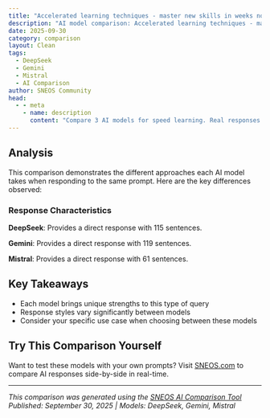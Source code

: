 ```yaml
---
title: "Accelerated learning techniques - master new skills in weeks not years"
description: "AI model comparison: Accelerated learning techniques - master new skills in weeks not years..."
date: 2025-09-30
category: comparison
layout: Clean
tags:
  - DeepSeek
  - Gemini
  - Mistral
  - AI Comparison
author: SNEOS Community
head:
  - - meta
    - name: description
      content: "Compare 3 AI models for speed learning. Real responses from DeepSeek, Gemini, Mistral with detailed analysis."
---
```


<ChatComparison
  title="Accelerated learning techniques - master new skills in weeks not years"
  prompt="Accelerated learning techniques - master new skills in weeks not years"
  :responses='{
    "DeepSeek": "Of course. This is a powerful and achievable goal. The idea of \u0022mastering\u0022 a skill in weeks is about reaching a high level of competence and application, not necessarily becoming a world-renowned expert (which does take years). The core principle is moving from passive learning to **active, deliberate practice.**\n\nHere is a comprehensive guide to accelerated learning techniques, broken down into a actionable system.\n\n### The Core Principles (The Mindset)\n\nBefore the techniques, you must internalize these principles:\n\n1.  **Deconstruct the Skill:** Don\u0027t see \u0022learn Spanish.\u0022 See \u0022learn the 1000 most common words,\u0022 \u0022master present tense conjugation,\u0022 and \u0022practice introducing myself.\u0022 Break the skill into its smallest, fundamental components.\n2.  **Embrace Deliberate Practice:** This is the engine of rapid learning. It\u0027s not mindless repetition. It\u0027s focused, goal-oriented practice at the edge of your ability, with immediate feedback on your mistakes.\n3.  **Prioritize Intensity over Duration:** A focused, distraction-free 90-minute session is far more valuable than 4 hours of semi-attentive \u0022learning.\u0022\n4.  **The 80/20 Rule (Pareto Principle):** Identify the 20% of the sub-skills that will deliver 80% of the results. Focus relentlessly on these.\n5.  **Get Feedback Early and Often:** You can\u0027t correct what you can\u0027t see. Feedback is the compass that guides your practice.\n\n---\n\n### The Accelerated Learning System: A Step-by-Step Plan\n\n#### Phase 1: Deconstruction \u0026 Strategy (Day 1)\n\n1.  **Define Your \u0022Mastery\u0022:** What does \u0022mastering\u0022 this skill look like for you in 4-6 weeks? Be specific.\n    *   *Bad Goal:* \u0022Get good at guitar.\u0022\n    *   **Good Goal:** \u0022Play 5 songs from start to finish, including a simple solo, and be able to strum along to new songs using 5 common chords.\u0022\n2.  **Deconstruct the Skill:** Research and list all the micro-skills involved.\n    *   *Example (Guitar):* Holding the pick, finger placement, reading chord diagrams, strumming patterns, changing between G, C, D, Em, A minor chords, reading tablature.\n3.  **Apply the 80/20 Rule:** Which of these sub-skills are the most fundamental? For guitar, it\u0027s arguably chord changes and basic rhythm. Identify 2-3 to prioritize.\n4.  **Gather Resources, Don\u0027t Get Lost in Them:** Quickly find 1-2 primary resources (a course, a book, a coach). Avoid \u0022resource hoarding\u0022\u2014the illusion that collecting resources is the same as making progress.\n\n#### Phase 2: The Learning \u0026 Practice Loop (Weeks 1-4)\n\nThis is the core cycle you will repeat daily or near-daily.\n\n1.  **The 90-Minute Deep Work Session:**\n    *   **Eliminate Distractions:** Phone on airplane mode, close all irrelevant browser tabs.\n    *   **Warm-up (5 mins):** Review what you did yesterday.\n    *   **Learn a New Micro-Skill (20 mins):** Watch one video on a new chord, read one chapter on a grammar rule, follow a tutorial on a specific coding function. Keep it small.\n    *   **Deliberate Practice (60 mins):** This is the critical part.\n        *   **Focus on Weaknesses:** Don\u0027t just do what you\u0027re already good at. Work on the thing you find most difficult (e.g., the F chord barre, rolling your \u0027R\u0027s in Spanish, a tricky coding algorithm).\n        *   **Practice in \u0022Chunks\u0022:** Break the skill into small, repeatable loops. Instead of playing a whole song, practice the transition from C to G 50 times perfectly, slowly.\n        *   **Use a Metronome/Timer:** For physical and procedural skills, slowing way down and gradually increasing speed is a form of magic.\n    *   **Cool-down \u0026 Plan Next Session (5 mins):** Jot down what you struggled with and what you\u0027ll tackle tomorrow.\n\n2.  **Get Immediate Feedback:**\n    *   **Self-Feedback:** Record a video of yourself playing, speaking, or performing. You will notice mistakes you didn\u0027t feel in the moment.\n    *   **External Feedback:** This is non-negotiable.\n        *   **Coach/Tutor:** The gold standard. They see your blind spots.\n        *   **Peer Groups/Online Communities:** Post your progress video on a subreddit or Discord channel and ask for specific feedback.\n        *   **Tools:** Language apps that correct pronunciation, coding platforms with automated tests.\n\n3.  **Immersion \u0026 Interleaving:**\n    *   **Immerse in Your Downtime:** Listen to podcasts about the skill during your commute. Watch expert videos. Change your phone\u0027s language. Surround yourself with the skill.\n    *   **Interleaving:** Instead of practicing one thing for an hour (e.g., *Blocked Practice*), mix different but related skills (e.g., *Interleaved Practice*). Practice chord A for 15 mins, then a strumming pattern for 15 mins, then a scale for 15 mins, then cycle back. This feels harder but builds stronger neural pathways.\n\n#### Phase 3: Retention \u0026 Application (Ongoing)\n\n1.  **The Power of Spaced Repetition:** Your brain is designed to forget. Fight back.\n    *   Use apps like **Anki** (flashcards) for anything that requires memorization (vocabulary, formulas, key concepts).\n    *   Schedule brief review sessions of old material *just* as you\u0027re about to forget it.\n2.  **Teach What You Learn (The Feynman Technique):**\n    *   Explain the concept you just learned as if you were teaching it to a 12-year-old. This forces you to simplify and identify gaps in your own understanding. Do this out loud or write it down.\n3.  **Build a Project or \u0022Performance\u0022:**\n    *   Learning to code? Build a small, functional app.\n    *   Learning a language? Have a 15-minute conversation with a native speaker.\n    *   Learning design? Recreate a professional website.\n    *   This creates a tangible goal and forces you to integrate all your micro-skills.\n\n---\n\n### Supporting Pillars: The Body and Mind\n\nYour brain is a physical organ. You cannot hack it without supporting the hardware.\n\n*   **Sleep:** This is when your brain consolidates learning and forms memories. Prioritize 7-9 hours. A 20-minute power nap after a learning session can also boost retention.\n*   **Exercise \u0026 Nutrition:** Physical health directly impacts neuroplasticity (your brain\u0027s ability to change). Even 20 minutes of cardio can improve learning capacity.\n*   **Mindfulness \u0026 Focus:** A wandering mind is an inefficient learning mind. Practice 5-10 minutes of daily meditation to improve your ability to focus during your deep work sessions.\n\n### Example: Learning Basic Spanish in 4 Weeks\n\n*   **Goal:** Hold a 15-minute simple conversation about family, work, and hobbies.\n*   **Deconstruction:** 1000 most common words, present tense verbs (ser, estar, tener, hablar), sentence structure, pronunciation.\n*   **80/20:** Vocabulary and verb conjugation are the leverage points.\n*   **Daily Loop (90 mins):**\n    *   **Anki:** Review old words, learn 25 new words (15 mins).\n    *   **Study:** One specific grammar rule (e.g., gender of nouns) (20 mins).\n    *   **Practice:** Write 10 sentences using the new words and grammar. Say them out loud. (30 mins).\n    *   **Feedback:** Use a tool like iTalki for a 25-minute conversation with a tutor twice a week, focusing *only* on using what you\u0027ve learned.\n*   **Immersion:** Listen to Spanish music, watch a Netflix show with Spanish subtitles.\n*   **Project:** The weekly iTalki conversation *is* the performance.\n\n### Final Takeaway\n\nAccelerated learning is not about being gifted. It\u0027s about being **strategic, focused, and consistent.** It\u0027s about replacing passive consumption with active creation and embracing the discomfort of being a beginner. By using this system, you can compress years of casual dabbling into months, or even weeks, of transformative progress.\n\n**Now, stop reading and go practice.**",
    "Gemini": "Okay, let\u0027s dive into the world of accelerated learning techniques. The core idea is to learn faster and retain more information. Here\u0027s a breakdown of strategies, principles, and practical tips to help you master new skills in weeks, not years:\n\n**I. Understanding the Foundations of Accelerated Learning**\n\n*   **Focus and Motivation:**\n    *   **Clear Goals:** Define exactly *what* you want to learn and *why*.  \u0022I want to learn guitar\u0022 is weak. \u0022I want to play 5 specific songs on guitar well enough to perform them at a casual gathering in 3 months\u0022 is much stronger.\n    *   **Intrinsic Motivation:**  Find the joy in the process.  Connect the skill to your passions, interests, or long-term goals.  Learning something you *want* to learn is far easier.\n    *   **Eliminate Distractions:**  Create a dedicated learning environment free from interruptions (phone, notifications, noise).\n\n*   **Active Learning vs. Passive Learning:**\n    *   **Passive Learning (Reading, Watching Videos):**  Good for initial exposure, but not sufficient for mastery. You absorb very little of what you see or hear without active engagement.\n    *   **Active Learning (Doing, Teaching, Applying):**  Engages your brain and improves retention.  This is where the real magic happens.\n\n*   **Metacognition (Learning How to Learn):**\n    *   **Reflect on Your Learning Style:** Are you a visual, auditory, kinesthetic, or read/write learner?  Tailor your methods accordingly.\n    *   **Experiment with Different Techniques:**  Don\u0027t be afraid to try new strategies and see what works best for you.\n    *   **Regularly Assess Your Progress:**  Are you making progress?  Are your methods effective? Adjust as needed.\n\n**II. Proven Accelerated Learning Techniques**\n\n1.  **Spaced Repetition:**\n    *   **The Problem:**  We forget information quickly if we don\u0027t review it.\n    *   **The Solution:**  Review material at increasing intervals.  Start with frequent reviews (e.g., after 1 hour, then 1 day, then 3 days, then 1 week, then 2 weeks, then 1 month).\n    *   **Tools:** Anki (flashcard software), Mnemosyne, physical flashcards.\n\n2.  **Active Recall:**\n    *   **The Problem:**  Passive reading/listening tricks you into thinking you understand more than you do.\n    *   **The Solution:**  Instead of re-reading or re-watching, try to *recall* the information from memory.\n    *   **How to Use It:** Close the book/video and ask yourself questions about what you just learned.  Test yourself frequently.\n    *   **Benefit:** Strengthens neural connections and improves long-term retention.\n\n3.  **The Feynman Technique:**\n    *   **The Goal:** To truly understand a concept, you need to be able to explain it simply.\n    *   **Steps:**\n        1.  **Choose a Concept:**  Identify the topic you want to learn.\n        2.  **Teach It to a Child:**  Write down an explanation as if you were teaching it to someone with no prior knowledge.\n        3.  **Identify Gaps:**  Where are you struggling to explain? Go back to the source material and fill in the gaps.\n        4.  **Simplify and Analogize:**  Use simple language and analogies to make the concept even easier to understand.\n\n4.  **Chunking:**\n    *   **The Problem:**  Our short-term memory has a limited capacity.\n    *   **The Solution:**  Break down complex information into smaller, manageable chunks.\n    *   **Example:**  Instead of trying to memorize a long phone number (1234567890), chunk it into (123) 456-7890.\n    *   **Application:** When learning a new skill, break it down into smaller, achievable steps.\n\n5.  **The 80/20 Rule (Pareto Principle):**\n    *   **The Principle:**  80% of the results come from 20% of the effort.\n    *   **Application:** Identify the 20% of the skill that will give you 80% of the results. Focus your efforts there first.\n    *   **Example:**  Learning a new language? Focus on the most common words and grammar rules first.\n\n6.  **Deliberate Practice:**\n    *   **The Problem:**  Just repeating a skill over and over doesn\u0027t guarantee improvement.\n    *   **The Solution:**  Focus on specific areas for improvement, get feedback, and adjust your technique accordingly.\n    *   **Elements:**\n        *   **Specific Goals:** Define exactly what you want to improve.\n        *   **Focused Attention:** Avoid distractions and concentrate on the task.\n        *   **Feedback:** Get feedback from a teacher, mentor, or recording of yourself.\n        *   **Repetition:** Practice the specific skill repeatedly.\n        *   **Reflection:** Analyze your performance and identify areas for further improvement.\n\n7.  **Immersion:**\n    *   **The Idea:**  Surround yourself with the skill you\u0027re trying to learn.\n    *   **Examples:**\n        *   **Language Learning:**  Travel to a country where the language is spoken, watch movies/TV shows in the language, listen to music, read books, and talk to native speakers.\n        *   **Coding:**  Work on coding projects, participate in online communities, and read code written by experienced developers.\n\n8.  **Interleaving:**\n    *   **The Problem:**  Practicing one skill in isolation can create a false sense of mastery.\n    *   **The Solution:**  Mix up different skills during practice.\n    *   **Example:**  When learning math, don\u0027t just practice addition problems. Mix in subtraction, multiplication, and division.\n\n9.  **The Pomodoro Technique:**\n    *   **The Goal:** To improve focus and prevent burnout.\n    *   **Method:** Work in focused 25-minute intervals, followed by a 5-minute break. After four \u0022pomodoros,\u0022 take a longer break (15-30 minutes).\n\n10. **Mind Mapping:**\n    *   **The Idea:** A visual way to organize information and connect ideas.\n    *   **How to Use It:** Start with a central topic and branch out with related concepts, keywords, and images.\n\n11. **Sleep and Rest:**\n    *   **Crucial for Consolidation:** Your brain consolidates memories and skills during sleep.  Prioritize getting enough sleep.\n    *   **Take Breaks:**  Regular breaks are essential for maintaining focus and preventing burnout.\n\n**III. Practical Tips and Strategies**\n\n*   **Find a Mentor or Teacher:**  A good mentor can provide guidance, feedback, and support.\n*   **Join a Community:**  Connect with other learners who are passionate about the same skill.\n*   **Set Realistic Expectations:**  Mastery takes time and effort. Be patient with yourself and celebrate your progress.\n*   **Document Your Progress:**  Keep a journal or blog to track your learning journey. This can help you stay motivated and identify areas where you need to improve.\n*   **Use Technology:**  There are many apps and online resources that can help you learn faster.  Explore different options and find what works best for you.\n*   **Focus on Application:**  The best way to learn a new skill is to use it in real-world situations.  Look for opportunities to apply what you\u0027re learning.\n*   **Learn by Teaching:** Teaching someone else is one of the best ways to solidify your own understanding.\n\n**IV. Tailoring Techniques to Specific Skills**\n\n*   **Language Learning:** Immersion, spaced repetition (with flashcards for vocabulary), active recall (conversations), using language learning apps (Duolingo, Babbel).\n*   **Programming:** Deliberate practice (coding challenges), active recall (explaining code to others), using online coding platforms (LeetCode, HackerRank), building projects.\n*   **Music:** Deliberate practice (scales, chords, songs), active recall (memorizing melodies and harmonies), ear training exercises, playing with other musicians.\n*   **Writing:** Writing every day, getting feedback from others, reading widely, studying the work of great writers.\n*   **Sports:** Deliberate practice (specific drills), getting feedback from a coach, watching videos of professional athletes, practicing visualization.\n\n**V. Common Pitfalls to Avoid**\n\n*   **Perfectionism:**  Don\u0027t get bogged down in the details.  Focus on making progress, not achieving perfection.\n*   **Multitasking:**  Trying to learn multiple skills at the same time can be counterproductive.  Focus on one skill at a time.\n*   **Procrastination:**  Break down your learning goals into smaller, manageable tasks.  Schedule time for learning and stick to your schedule.\n*   **Lack of Feedback:**  Without feedback, it\u0027s difficult to identify areas where you need to improve.  Seek out feedback from teachers, mentors, or peers.\n*   **Ignoring Rest:**  Burnout is a real threat.  Make sure to get enough sleep and take regular breaks.\n\n**In Conclusion**\n\nAccelerated learning is about optimizing your learning process by leveraging proven techniques and strategies. It\u0027s not about taking shortcuts, but about working smarter, not harder. By focusing on active learning, deliberate practice, and strategic review, you can significantly accelerate your learning and master new skills in weeks, not years. Remember to be patient, persistent, and adaptable, and enjoy the journey of learning! Good luck!\n",
    "Mistral": "Accelerated learning techniques can help you master new skills more quickly and efficiently. Here are some strategies to help you learn new skills in weeks, not years:\n\n1. **Set Clear Goals**: Be specific about what you want to achieve. Break down your goals into smaller, manageable tasks.\n\n2. **Prioritize and Focus**: Focus on the most important aspects of the skill you want to learn. Use the Pareto Principle (80/20 rule) to identify the key areas that will yield the most significant results.\n\n3. **Deconstruct the Skill**: Break down the skill into its fundamental components. Learn and practice each part separately before combining them.\n\n4. **Learn by Doing**: Practice actively rather than passively consuming information. Engage in hands-on activities and projects.\n\n5. **Spaced Repetition**: Use spaced repetition techniques to reinforce your learning. Review material at increasing intervals to strengthen your memory.\n\n6. **Deliberate Practice**: Engage in focused, intentional practice. Identify your weaknesses and work on improving them specifically.\n\n7. **Use Multiple Learning Methods**: Combine different learning methods such as reading, watching videos, listening to podcasts, and practicing. This multi-modal approach can enhance retention.\n\n8. **Seek Feedback**: Get feedback from experts or peers to identify areas for improvement. Constructive criticism can accelerate your learning process.\n\n9. **Leverage Technology**: Use apps, online courses, and other digital tools to enhance your learning. Many platforms offer interactive and engaging content.\n\n10. **Mind Mapping**: Create visual representations of the information you are learning. Mind maps can help you see connections and understand complex concepts more easily.\n\n11. **Teach Others**: Explain what you\u0027ve learned to someone else. Teaching reinforces your own understanding and helps identify gaps in your knowledge.\n\n12. **Stay Consistent**: Make learning a daily habit. Consistency is key to mastering new skills quickly.\n\n13. **Take Breaks**: Use the Pomodoro Technique or other time management methods to ensure you take regular breaks. This can improve focus and productivity.\n\n14. **Embrace Failure**: Don\u0027t be afraid to make mistakes. Learn from your failures and use them as opportunities to improve.\n\n15. **Stay Motivated**: Keep your motivation high by celebrating small victories and reminding yourself of your long-term goals.\n\n16. **Join a Community**: Connect with others who are learning the same skill. Communities can provide support, resources, and motivation.\n\n17. **Use Mnemonics**: Create mnemonic devices to help remember key information. Rhymes, acronyms, and visual associations can be very effective.\n\n18. **Practice in Real-World Contexts**: Apply what you\u0027ve learned in real-world situations. This contextual learning can deepen your understanding and retention.\n\n19. **Reflect on Your Learning**: Regularly reflect on what you\u0027ve learned and how you can improve. Keep a learning journal to track your progress.\n\n20. **Stay Healthy**: Ensure you get enough sleep, exercise, and proper nutrition. A healthy body supports a healthy mind, which is crucial for effective learning.\n\nBy implementing these techniques, you can significantly accelerate your learning process and master new skills more efficiently."
  }'
  published-date="13:24"
/>

## Analysis

This comparison demonstrates the different approaches each AI model takes when responding to the same prompt. Here are the key differences observed:

### Response Characteristics

**DeepSeek**: Provides a direct response with 115 sentences. 

**Gemini**: Provides a direct response with 119 sentences. 

**Mistral**: Provides a direct response with 61 sentences. 

## Key Takeaways

- Each model brings unique strengths to this type of query
- Response styles vary significantly between models
- Consider your specific use case when choosing between these models

## Try This Comparison Yourself

Want to test these models with your own prompts? Visit [SNEOS.com](https://sneos.com) to compare AI responses side-by-side in real-time.

---

*This comparison was generated using the [SNEOS AI Comparison Tool](https://sneos.com)*
*Published: September 30, 2025 | Models: DeepSeek, Gemini, Mistral*
